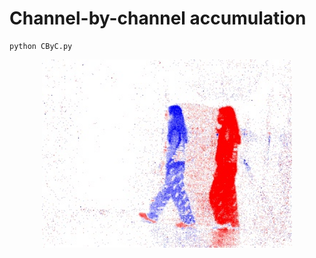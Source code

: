 # Channel-by-channel accumulation
```
python CByC.py
```
<div align=center>
<img src="./events1_vis.jpg", width = 400/>
</div>